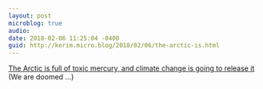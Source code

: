 ```yaml
---
layout: post
microblog: true
audio: 
date: 2018-02-06 11:25:04 -0400
guid: http://kerim.micro.blog/2018/02/06/the-arctic-is.html
---
```

[The Arctic is full of toxic mercury, and climate change is going to release it](http://www.washingtonpost.com/news/energy-environment/wp/2018/02/05/the-arctic-is-full-of-toxic-mercury-and-climate-change-is-going-to-release-it/) (We are doomed …)
